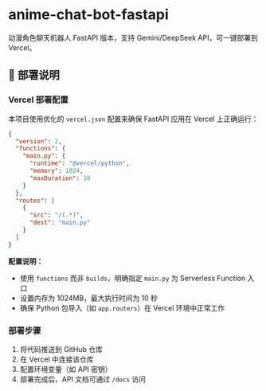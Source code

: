 # anime-chat-bot-fastapi
动漫角色聊天机器人 FastAPI 版本，支持 Gemini/DeepSeek API，可一键部署到 Vercel。

## 🚀 部署说明

### Vercel 部署配置

本项目使用优化的 `vercel.json` 配置来确保 FastAPI 应用在 Vercel 上正确运行：

```json
{
  "version": 2,
  "functions": {
    "main.py": {
      "runtime": "@vercel/python",
      "memory": 1024,
      "maxDuration": 10
    }
  },
  "routes": [
    {
      "src": "/(.*)",
      "dest": "main.py"
    }
  ]
}
```

**配置说明：**
- 使用 `functions` 而非 `builds`，明确指定 `main.py` 为 Serverless Function 入口
- 设置内存为 1024MB，最大执行时间为 10 秒
- 确保 Python 包导入（如 `app.routers`）在 Vercel 环境中正常工作

### 部署步骤

1. 将代码推送到 GitHub 仓库
2. 在 Vercel 中连接该仓库
3. 配置环境变量（如 API 密钥）
4. 部署完成后，API 文档可通过 `/docs` 访问
